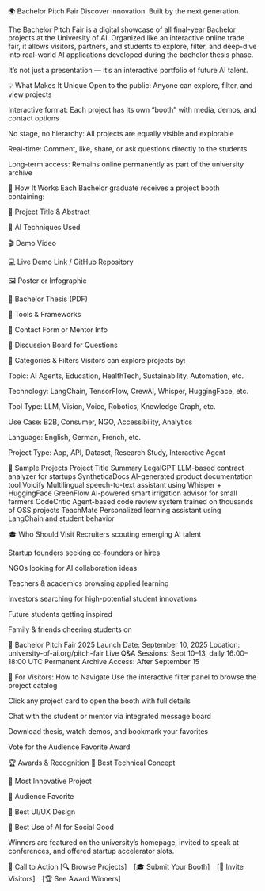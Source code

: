 🌍 Bachelor Pitch Fair
Discover innovation. Built by the next generation.

The Bachelor Pitch Fair is a digital showcase of all final-year Bachelor projects at the University of AI. Organized like an interactive online trade fair, it allows visitors, partners, and students to explore, filter, and deep-dive into real-world AI applications developed during the bachelor thesis phase.

It’s not just a presentation — it’s an interactive portfolio of future AI talent.

💡 What Makes It Unique
Open to the public: Anyone can explore, filter, and view projects

Interactive format: Each project has its own “booth” with media, demos, and contact options

No stage, no hierarchy: All projects are equally visible and explorable

Real-time: Comment, like, share, or ask questions directly to the students

Long-term access: Remains online permanently as part of the university archive

🔎 How It Works
Each Bachelor graduate receives a project booth containing:

📌 Project Title & Abstract

🧠 AI Techniques Used

🎬 Demo Video

💻 Live Demo Link / GitHub Repository

🖼️ Poster or Infographic

📘 Bachelor Thesis (PDF)

🧪 Tools & Frameworks

📩 Contact Form or Mentor Info

💬 Discussion Board for Questions

📂 Categories & Filters
Visitors can explore projects by:

Topic: AI Agents, Education, HealthTech, Sustainability, Automation, etc.

Technology: LangChain, TensorFlow, CrewAI, Whisper, HuggingFace, etc.

Tool Type: LLM, Vision, Voice, Robotics, Knowledge Graph, etc.

Use Case: B2B, Consumer, NGO, Accessibility, Analytics

Language: English, German, French, etc.

Project Type: App, API, Dataset, Research Study, Interactive Agent

🧠 Sample Projects
Project Title	Summary
LegalGPT	LLM-based contract analyzer for startups
SyntheticaDocs	AI-generated product documentation tool
Voicify	Multilingual speech-to-text assistant using Whisper + HuggingFace
GreenFlow	AI-powered smart irrigation advisor for small farmers
CodeCritic	Agent-based code review system trained on thousands of OSS projects
TeachMate	Personalized learning assistant using LangChain and student behavior

🎓 Who Should Visit
Recruiters scouting emerging AI talent

Startup founders seeking co-founders or hires

NGOs looking for AI collaboration ideas

Teachers & academics browsing applied learning

Investors searching for high-potential student innovations

Future students getting inspired

Family & friends cheering students on

📅 Bachelor Pitch Fair 2025
Launch Date: September 10, 2025
Location: university-of-ai.org/pitch-fair
Live Q&A Sessions: Sept 10–13, daily 16:00–18:00 UTC
Permanent Archive Access: After September 15

🧭 For Visitors: How to Navigate
Use the interactive filter panel to browse the project catalog

Click any project card to open the booth with full details

Chat with the student or mentor via integrated message board

Download thesis, watch demos, and bookmark your favorites

Vote for the Audience Favorite Award

🏆 Awards & Recognition
🏅 Best Technical Concept

🏅 Most Innovative Project

🏅 Audience Favorite

🏅 Best UI/UX Design

🏅 Best Use of AI for Social Good

Winners are featured on the university’s homepage, invited to speak at conferences, and offered startup accelerator slots.

📣 Call to Action
[🔍 Browse Projects] [🎓 Submit Your Booth] [📢 Invite Visitors] [🏆 See Award Winners]